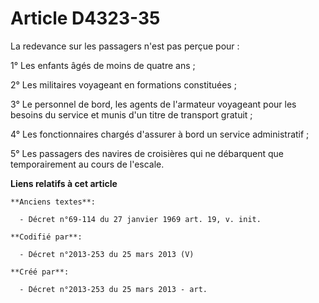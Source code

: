 # Article D4323-35

La redevance sur les passagers n'est pas perçue pour :

1° Les enfants âgés de moins de quatre ans ;

2° Les militaires voyageant en formations constituées ;

3° Le personnel de bord, les agents de l'armateur voyageant pour les besoins du service et munis d'un titre de transport
gratuit ;

4° Les fonctionnaires chargés d'assurer à bord un service administratif ;

5° Les passagers des navires de croisières qui ne débarquent que temporairement au cours de l'escale.

**Liens relatifs à cet article**

	**Anciens textes**:

	  - Décret n°69-114 du 27 janvier 1969 art. 19, v. init.

	**Codifié par**:

	  - Décret n°2013-253 du 25 mars 2013 (V)

	**Créé par**:

	  - Décret n°2013-253 du 25 mars 2013 - art.
